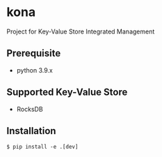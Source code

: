# kona
Project for Key-Value Store Integrated Management

## Prerequisite
- python 3.9.x

## Supported Key-Value Store
- RocksDB

## Installation
~~~
$ pip install -e .[dev]
~~~